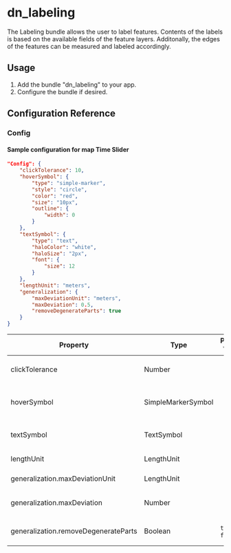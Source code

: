 # dn_labeling

The Labeling bundle allows the user to label features. Contents of the labels is based on the available fields of the feature layers.
Additonally, the edges of the features can be measured and labeled accordingly.

## Usage
1. Add the bundle "dn_labeling" to your app.
2. Configure the bundle if desired.

## Configuration Reference

### Config

#### Sample configuration for map Time Slider
```json
"Config": {
    "clickTolerance": 10,
    "hoverSymbol": {
        "type": "simple-marker",
        "style": "circle",
        "color": "red",
        "size": "10px",
        "outline": {
            "width": 0
        }
    },
    "textSymbol": {
        "type": "text",
        "haloColor": "white",
        "haloSize": "2px",
        "font": {
            "size": 12
        }
    },
    "lengthUnit": "meters",
    "generalization": {
        "maxDeviationUnit": "meters",
        "maxDeviation": 0.5,
        "removeDegenerateParts": true
    }
}
```


| Property                             | Type               | Possible Values               | Default        | Description                                                                                                                                                                           |
|--------------------------------------|--------------------|-------------------------------|----------------|---------------------------------------------------------------------------------------------------------------------------------------------------------------------------------------|
| clickTolerance                       | Number             |                               | ```10```       | Buffer size around selection to ease selections. |
| hoverSymbol                          | SimpleMarkerSymbol |                               |                | Marker placed at the cursor to symbolize activity state. See [SimpleMarkerSymbol](https://developers.arcgis.com/javascript/latest/api-reference/esri-symbols-SimpleMarkerSymbol.html) |
| textSymbol                           | TextSymbol         |                               |                | Styling applied to labels. See [TextSymbol](https://developers.arcgis.com/javascript/latest/api-reference/esri-symbols-TextSymbol.html)                                               |
| lengthUnit                           | LengthUnit         |                               | ```"meters"``` | Unit to calculate in. See: [LengthUnit](https://developers.arcgis.com/javascript/latest/api-reference/esri-core-units.html#LengthUnit)                                                |
| generalization.maxDeviationUnit      | LengthUnit         |                               | ```"meters"``` | Unit to calculate in. See: [LengthUnit](https://developers.arcgis.com/javascript/latest/api-reference/esri-core-units.html#LengthUnit)                                                |
| generalization.maxDeviation          | Number             |                               | ```0.5```      | Threshold for generalization in configured unit.                                                                                                                                      |
| generalization.removeDegenerateParts | Boolean            | ```true``` &#124; ```false``` | ```true```     | Activates or deactivates generalization.                                                                                                                                              |
